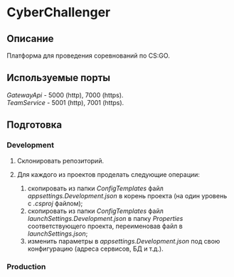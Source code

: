 ﻿# CyberChallenger

## Описание

Платформа для проведения соревнований по CS:GO.

## Используемые порты

_GatewayApi_ - 5000 (http), 7000 (https).  
_TeamService_ - 5001 (http), 7001 (https).

## Подготовка

### Development

1. Склонировать репозиторий.

2. Для каждого из проектов проделать следующие операции:
   1. скопировать из папки _ConfigTemplates_ файл _appsettings.Development.json_ в корень проекта (на один уровень с _.csproj_ файлом);
   2. скопировать из папки _ConfigTemplates_ файл _launchSettings.Development.json_ в папку _Properties_ соответствующего проекта, переименовав файл в _launchSettings.json_; 
   3. изменить параметры в _appsettings.Development.json_ под свою конфигурацию (адреса сервисов, БД и т.д.).

### Production